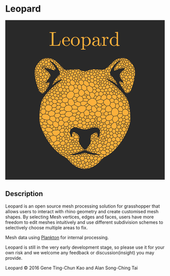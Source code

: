 # Leopard

![Leopard Logo](/Leopard_Logo.png)

## Description

Leopard is an open source mesh processing solution for grasshopper that allows users to interact with rhino geometry and create customised mesh shapes. By selecting Mesh vertices, edges and faces, users have more freedom to edit meshes intuitively and use different subdivision schemes to selectively choose multiple areas to fix.

Mesh data using [Plankton][plankton] for internal processing.

Leopard is still in the very early development stage, so please use it for your own risk and we welcome any feedback or discussion(insight) you may provide.


Leopard © 2016 Gene Ting-Chun Kao and Alan Song-Ching Tai

[plankton]: https://github.com/meshmash/Plankton
